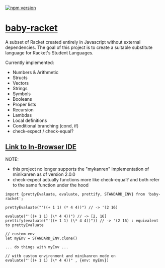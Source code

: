 [![npm version](https://badge.fury.io/js/baby-racket.svg)](https://badge.fury.io/js/baby-racket)

# [baby-racket](https://github.com/rymaju/baby-racket)

A subset of Racket created entirely in Javascript without external dependencies. The goal of this project is to create a suitable substitute language for Racket's Student Languages.

Currently implemented:
- Numbers & Arithmetic
- Structs
- Vectors
- Strings
- Symbols
- Booleans
- Proper lists
- Recursion
- Lambdas
- Local definitions
- Conditional branching (cond, if)
- check-expect / check-equal?


## [**Link to In-Browser IDE**](https://baby-racket.netlify.app)

NOTE: 
- this project no longer supports the "mykanren" implementation of minikanren as of version 2.0.0
- check-expect actually functions more like check-equal? and both refer to the same function under the hood

```
import {prettyEvaluate, evaluate, prettify, STANDARD_ENV} from 'baby-racket';

prettyEvaluate("'((+ 1 1) (* 4 4))") // -> '(2 16)

evaluate("'((+ 1 1) (\* 4 4))") // -> [2, 16]
prettify(evaluate("'((+ 1 1) (\* 4 4))")) // -> '(2 16) : equivalent to prettyEvaluate

// custom env
let myEnv = STANDARD_ENV.clone()

... do things with myEnv ...

// with custom environment and minikanren mode on
evaluate("'((+ 1 1) (\* 4 4))" , {env: myEnv})

```
